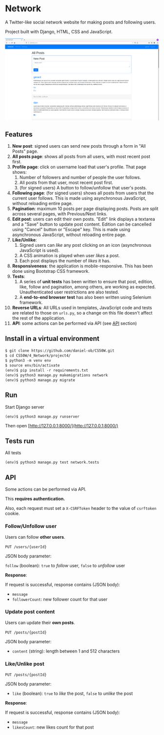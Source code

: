 # Network

A Twitter-like social network website for making posts and following users.

Project built with Django, HTML, CSS and JavaScript.

![Network screenshot](screenshot.png)

## Features

1. **New post**: signed users can send new posts through a form in "All Posts" page.
2. **All posts page**: shows all posts from all users, with most recent post first.
3. **Profile page**: click on username load that user's profile. That page shows:
   1. Number of followers and number of people the user follows.
   2. All posts from that user, most recent post first.
   3. (for signed users) A button to follow/unfollow that user's posts.
4. **Following page**: (for signed users) shows all posts from users that the current user follows. 
This is made using asynchronous JavaScript, without reloading entire page.
5. **Pagination**: maximum 10 posts per page displaying posts. Posts are split across several pages, with Previous/Next links.
6. **Edit post**: users can edit their own posts. "Edit" link displays a textarea and a "Save" button to update post content. 
Edition can be cancelled using "Cancel" button or "Escape" key. 
This is made using asynchronous JavaScript, without reloading entire page.
7. **Like/Unlike**:
   1. Signed users can *like* any post clicking on an icon (asynchronous JavaScript is used). 
   2. A CSS animation is played when user *likes* a post.
   3. Each post displays the number of *likes* it has.
8. **Responsiveness**: the application is mobile-responsive. This has been done using Bootstrap CSS framework.
9. **Tests**:
   1. A series of **unit tests** has been written to ensure that post, edition, like, follow and pagination,
   among others, are working as expected. Unauthenticated user restrictions are also tested. 
   2. A **end-to-end browser test** has also been written using Selenium framework.  
10. **Reverse URLs**: All URLs used in templates, JavaScript code and tests are related to those on `urls.py`, 
so a change on this file doesn't affect the rest of the application.
11. **API**: some actions can be performed via API (see [API](#api-section) section)

## Install in a virtual environment

    $ git clone https://github.com/daniel-ob/CS50W.git
    $ cd CS50W/4_Network/project4/
    $ python3 -m venv env
    $ source env/bin/activate
    (env)$ pip install -r requirements.txt
    (env)$ python3 manage.py makemigrations network
    (env)$ python3 manage.py migrate

## Run 

Start Django server

    (env)$ python3 manage.py runserver

Then open [http://127.0.0.1:8000/](http://127.0.0.1:8000/)

## Tests run

All tests

    (env)$ python3 manage.py test network.tests

## <a name="api-section"></a> API

Some actions can be performed via API. 

This **requires authentication.** 

Also, each request must set a `X-CSRFToken` header to the value of `csrftoken` cookie.   

### Follow/Unfollow user

Users can follow **other users**.

`PUT /users/{userId}`

JSON body parameter: 

`follow` (boolean): `true` to *follow* user, `false` to *unfollow* user

**Response**:

If request is successful, response contains (JSON body):
- `message`
- `followerCount`: new follower count for that user

### Update post content

Users can update their **own posts**.

`PUT /posts/{postId}`

JSON body parameter: 

- `content` (string): length between 1 and 512 characters

### Like/Unlike post

`PUT /posts/{postId}`

JSON body parameter:

- `like` (boolean): `true` to *like* the post, `false` to *unlike* the post

**Response**:

If request is successful, response contains (JSON body):
- `message`
- `likesCount`: new likes count for that post
